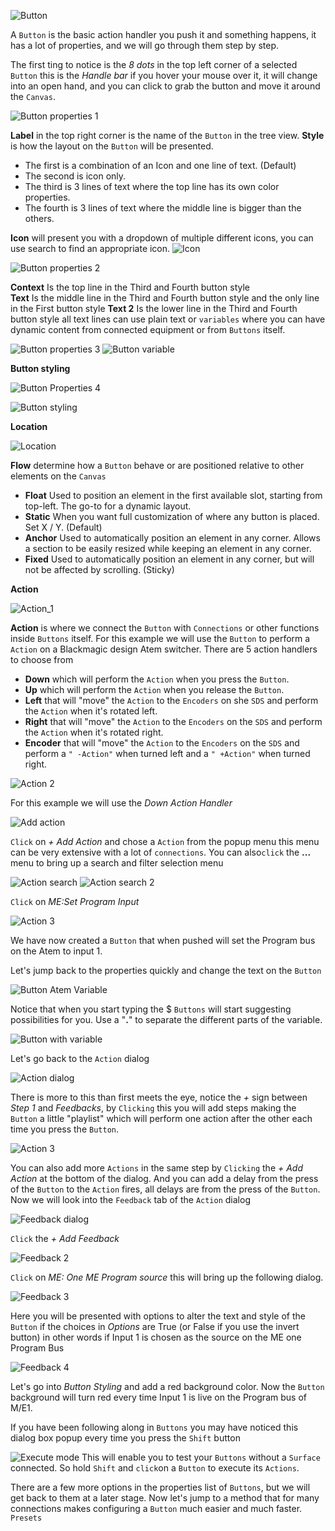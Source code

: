 
![Button](images//button/button.png 'Button')

A `Button` is the basic action handler you push it and something happens, it has a lot of properties, and we will go through them step by step.

The first ting to notice is the *8 dots* in the top left corner of a selected `Button` this is the *Handle bar* if you hover your mouse over it, it will change into an open hand, and you can click to grab the button and move it around the `Canvas`.

![Button properties 1](images/button/button_properties_1.png 'Button properties 1')

**Label** in the top right corner is the name of the `Button` in the tree view.
**Style** is how the layout on the `Button` will be presented.
* The first is a combination of an Icon and one line of text. (Default)
* The second is icon only.
* The third is 3 lines of text where the top line has its own color properties.
* The fourth is 3 lines of text where the middle line is bigger than the others.

**Icon** will present you with a dropdown of multiple different icons, you can use search to find an appropriate icon.
![Icon](images/button/icon.png 'Icon')

![Button properties 2](images/button/button_properties_2.png 'button properties 2')

**Context** Is the top line in the Third and Fourth button style  
**Text** Is the middle line in the Third and Fourth button style and the only line in the First button style
**Text 2** Is the lower line in the Third and Fourth button style
all text lines can use plain text or `variables` where you can have dynamic content from connected equipment or from `Buttons` itself.

![Button properties 3](images/button/button_properties_3.png 'Button properties 3')
![Button variable](images/button/button_variable.png 'button variable') 

**Button styling**

![Button Properties 4](images/button/button_properties_4.png 'Button properties4')

![Button styling](images/button/button_styling.png 'Button styling')

**Location**

![Location](images/button/location.png 'Location')

**Flow** determine how a `Button` behave or are positioned relative to other elements on the `Canvas`

- **Float** Used to position an element in the first available slot, starting from top-left. The go-to for a dynamic layout.
- **Static** When you want full customization of where any button is placed. Set X / Y. (Default)
- **Anchor** Used to automatically position an element in any corner. Allows a section to be easily resized while keeping an element in any corner.
- **Fixed** Used to automatically position an element in any corner, but will not be affected by scrolling. (Sticky)
  
**Action**

![Action_1](images/button/action_1.png 'Action_1')

**Action** is where we connect the `Button` with `Connections` or other functions inside `Buttons` itself. For this example we will use the `Button` to perform a `Action` on a Blackmagic design Atem switcher. There are 5 action handlers to choose from 

- **Down** which will perform the `Action` when you press the `Button`.
- **Up** which will perform the `Action` when you release the `Button`.
- **Left** that will "move" the `Action` to the `Encoders` on she `SDS` and perform the `Action` when it's rotated left.
- **Right** that will "move" the `Action` to the `Encoders` on the `SDS` and perform the `Action` when it's rotated right.
- **Encoder** that will "move" the `Action` to the `Encoders` on the `SDS` and perform a `" -Action"` when turned left and a `" +Action"` when turned right.
  
![Action 2](images/button/action_2.png)  

For this example we will use the *Down Action Handler* 

![Add action](images/button/action_add_action.png)

`Click` on *+ Add Action* and chose a `Action` from the popup menu this menu can be very extensive with a lot of `connections`. You can also`click` the **...** menu to bring up a search and filter selection menu

![Action search](images/button/action_search.png 'Action search')
![Action search 2](images/button/action_search_2.png 'Action search 2')

`Click` on *ME:Set Program Input*

![Action 3](images/button/action_3.png 'Action 3')

We have now created a `Button` that when pushed will set the Program bus on the Atem to input 1.

Let's jump back to the properties quickly and change the text on the `Button`

![Button Atem Variable](images/button/button_variable_atem.png 'Button Atem Variable')

Notice that when you start typing the $ `Buttons` will start suggesting possibilities for you. Use a "**.**" to separate the different parts of the variable.

![Button with variable](images/button/button_with_variable.png 'Button with variable')

Let's go back to the `Action` dialog

![Action dialog](images/button/action_1.png 'Action dialog')

There is more to this than first meets the eye, notice the *+* sign between *Step 1* and *Feedbacks*, by `Clicking` this you will add steps making the `Button` a little "playlist" which will perform one action after the other each time you press the `Button`.

![Action 3](images/button/action_3.png 'Action 3') 

 You can also add more `Actions` in the same step by `Clicking` the *+ Add Action* at the bottom of the dialog. And you can add a delay from the press of the `Button` to the `Action` fires, all delays are from the press of the `Button`.
 Now we will look into the `Feedback` tab of the `Action` dialog

![Feedback dialog](images/button/feedback.png 'Feedback dialog')

`Click` the *+ Add Feedback*

![Feedback 2](images/button/feedback_2.png 'Feedback 2')

`Click` on *ME: One ME Program source* this will bring up the following dialog.

![Feedback 3](images/button/feedback_3.png 'Feedback 3')

Here you will be presented with options to alter the text and style of the `Button` if the choices in *Options* are True (or False if you use the invert button) in other words if Input 1 is chosen as the source on the ME one Program Bus

![Feedback 4](images/button/feedback_4.png 'Feedback 4')

Let's go into *Button Styling* and add a red background color. Now the `Button` background will turn red every time Input 1 is live on the Program bus of M/E1.

If you have been following along in `Buttons` you may have noticed this dialog box popup every time you press the `Shift` button

![Execute mode](images/button/execute_mode.png 'Execute mode')
This will enable you to test your `Buttons` without a `Surface` connected. So hold `Shift` and `click`on a `Button` to execute its `Actions`.

There are a few more options in the properties list of `Buttons`, but we will get back to them at a later stage. Now let's jump to a method that for many connections makes configuring a `Button` much easier and much faster. `Presets`
